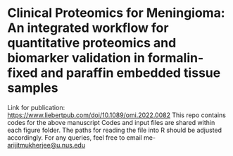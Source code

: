 # Clinical Proteomics for Meningioma: An integrated workflow for quantitative proteomics and biomarker validation in formalin-fixed and paraffin embedded tissue samples
Link for publication: https://www.liebertpub.com/doi/10.1089/omi.2022.0082
This repo contains codes for the above manuscript
Codes and input files are shared within each figure folder. The paths for reading the file into R should be adjusted accordingly.
For any queries, feel free to email me- arijitmukherjee@u.nus.edu
